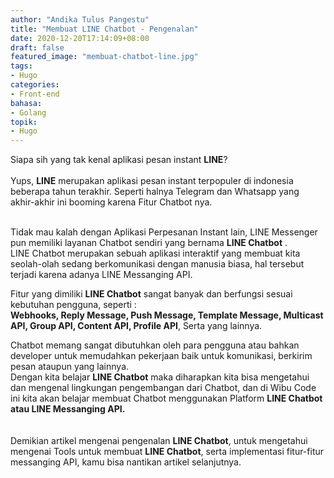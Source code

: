 ```yaml
---
author: "Andika Tulus Pangestu"
title: "Membuat LINE Chatbot - Pengenalan"
date: 2020-12-20T17:14:09+08:00
draft: false
featured_image: "membuat-chatbot-line.jpg"
tags: 
- Hugo
categories:
- Front-end
bahasa:
- Golang
topik:
- Hugo
---
```


Siapa sih yang tak kenal aplikasi pesan instant **LINE**?
\
<br/>
Yups, **LINE** merupakan aplikasi pesan instant terpopuler di indonesia beberapa tahun terakhir.
Seperti halnya Telegram dan Whatsapp yang akhir-akhir ini booming karena Fitur Chatbot nya.
\
<br/>

Tidak mau kalah dengan Aplikasi Perpesanan Instant lain, LINE Messenger pun memiliki layanan Chatbot sendiri yang bernama **LINE Chatbot** . 
\
LINE Chatbot merupakan sebuah aplikasi interaktif yang membuat kita seolah-olah sedang berkomunikasi dengan manusia biasa, hal tersebut terjadi karena adanya LINE Messanging API.

Fitur yang dimiliki **LINE Chatbot** sangat banyak dan berfungsi sesuai kebutuhan pengguna, seperti :
\
**Webhooks, Reply Message, Push Message, Template Message, Multicast API, Group API, Content API, Profile API**, Serta yang lainnya.

Chatbot memang sangat dibutuhkan oleh para pengguna atau bahkan developer untuk memudahkan pekerjaan baik untuk komunikasi, berkirim pesan ataupun yang lainnya. 
\
Dengan kita belajar **LINE Chatbot** maka diharapkan kita bisa mengetahui dan mengenal lingkungan pengembangan dari Chatbot, dan di Wibu Code ini kita akan belajar membuat Chatbot menggunakan Platform **LINE Chatbot atau LINE Messanging API.**
\
\
<br/>
Demikian artikel mengenai pengenalan **LINE Chatbot**, untuk mengetahui mengenai Tools untuk membuat **LINE Chatbot**, serta implementasi fitur-fitur messanging API, kamu bisa nantikan artikel selanjutnya.
